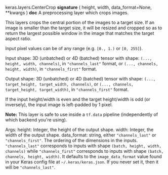 keras.layers.CenterCrop
__signature__
(
  height,
  width,
  data_format=None,
  **kwargs
)
__doc__
A preprocessing layer which crops images.

This layers crops the central portion of the images to a target size. If an
image is smaller than the target size, it will be resized and cropped
so as to return the largest possible window in the image that matches
the target aspect ratio.

Input pixel values can be of any range (e.g. `[0., 1.)` or `[0, 255]`).

Input shape:
    3D (unbatched) or 4D (batched) tensor with shape:
    `(..., height, width, channels)`, in `"channels_last"` format,
    or `(..., channels, height, width)`, in `"channels_first"` format.

Output shape:
    3D (unbatched) or 4D (batched) tensor with shape:
    `(..., target_height, target_width, channels)`,
    or `(..., channels, target_height, target_width)`,
    in `"channels_first"` format.

If the input height/width is even and the target height/width is odd (or
inversely), the input image is left-padded by 1 pixel.

**Note:** This layer is safe to use inside a `tf.data` pipeline
(independently of which backend you're using).

Args:
    height: Integer, the height of the output shape.
    width: Integer, the width of the output shape.
    data_format: string, either `"channels_last"` or `"channels_first"`.
        The ordering of the dimensions in the inputs. `"channels_last"`
        corresponds to inputs with shape `(batch, height, width, channels)`
        while `"channels_first"` corresponds to inputs with shape
        `(batch, channels, height, width)`. It defaults to the
        `image_data_format` value found in your Keras config file at
        `~/.keras/keras.json`. If you never set it, then it will be
        `"channels_last"`.
